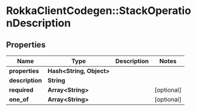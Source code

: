 # RokkaClientCodegen::StackOperationDescription

## Properties
Name | Type | Description | Notes
------------ | ------------- | ------------- | -------------
**properties** | **Hash&lt;String, Object&gt;** |  | 
**description** | **String** |  | 
**required** | **Array&lt;String&gt;** |  | [optional] 
**one_of** | **Array&lt;String&gt;** |  | [optional] 


